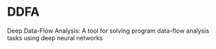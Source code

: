 # DDFA
Deep Data-Flow Analysis: A tool for solving program data-flow analysis tasks using deep neural networks
